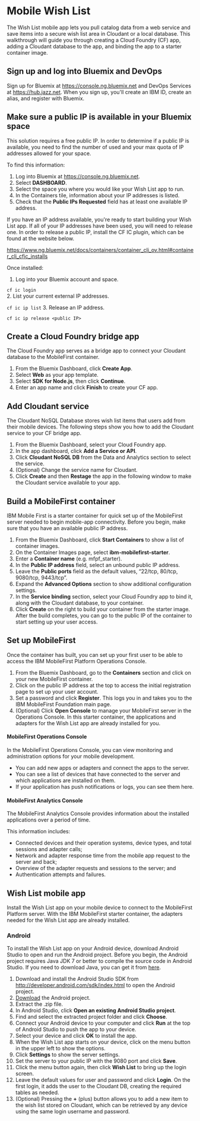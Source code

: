 # Mobile Wish List

The Wish List mobile app lets you pull catalog data from a web service and save items into a secure wish list area in Cloudant or a local database. This walkthrough will guide you through creating a Cloud Foundry (CF) app, adding a Cloudant database to the app, and binding the app to a starter container image.

## Sign up and log into Bluemix and DevOps
Sign up for Bluemix at https://console.ng.bluemix.net and DevOps Services at https://hub.jazz.net. When you sign up, you'll create an IBM ID, create an alias, and register with Bluemix.

## Make sure a public IP is available in your Bluemix space
This solution requires a free public IP. In order to determine if a public IP is available, you need to find the number of used and your max quota of IP addresses allowed for your space.

To find this information:

1. Log into Bluemix at https://console.ng.bluemix.net.
2. Select **DASHBOARD**.
3. Select the space you where you would like your Wish List app to run.
4. In the Containers tile, information about your IP addresses is listed.
5. Check that the **Public IPs Requested** field has at least one available IP address.

If you have an IP address available, you're ready to start building your Wish List app. If all of your IP addresses have been used, you will need to release one. In order to release a public IP, install the CF IC plugin, which can be found at the website below.

https://www.ng.bluemix.net/docs/containers/container_cli_ov.html#container_cli_cfic_installs

Once installed:

1. Log into your Bluemix account and space.

  `cf ic login`  
2. List your current external IP addresses.

  `cf ic ip list`
3. Release an IP address.

  `cf ic ip release <public IP>`

## Create a Cloud Foundry bridge app
The Cloud Foundry app serves as a bridge app to connect your Cloudant database to the MobileFirst container.

1. From the Bluemix Dashboard, click **Create App**.
2. Select **Web** as your app template.
3. Select **SDK for Node.js**, then click **Continue**.
4. Enter an app name and click **Finish** to create your CF app.

## Add Cloudant service
The Cloudant NoSQL Database stores wish list items that users add from their mobile devices. The following steps show you how to add the Cloudant service to your CF bridge app.

1. From the Bluemix Dashboard, select your Cloud Foundry app.
2. In the app dashboard, click **Add a Service or API**.
3. Click **Cloudant NoSQL DB** from the Data and Analytics section to select the service.
4. (Optional) Change the service name for Cloudant.
5. Click **Create** and then **Restage** the app in the following window to make the Cloudant service available to your app.

## Build a MobileFirst container

IBM Mobile First is a starter container for quick set up of the MobileFirst server needed to begin mobile-app connectivity.
Before you begin, make sure that you have an available public IP address.

1. From the Bluemix Dashboard, click **Start Containers** to show a list of container images.
2. On the Container Images page, select **ibm-mobilefirst-starter**.
3. Enter a **Container name** (e.g. mfpf_starter).
4. In the **Public IP address** field, select an unbound public IP address.
5. Leave the **Public ports** field as the default values, “22/tcp, 80/tcp, 9080/tcp, 9443/tcp”.
6. Expand the **Advanced Options** section to show additional configuration settings.
7. In the **Service binding** section, select your Cloud Foundry app to bind it, along with the Cloudant database, to your container.
8. Click **Create** on the right to build your container from the starter image. After the build completes, you can go to the public IP of the container to start setting up your user access.

## Set up MobileFirst
Once the container has built, you can set up your first user to be able to access the IBM MobileFirst Platform Operations Console.

1. From the Bluemix Dashboard, go to the **Containers** section and click on your new MobileFirst container.
2. Click on the public IP address at the top to access the initial registration page to set up your user account.
3. Set a password and click **Register**. This logs you in and takes you to the IBM MobileFirst Foundation main page.
4. (Optional) Click **Open Console** to manage your MobileFirst server in the Operations Console. In this starter container, the applications and adapters for the Wish List app are already installed for you.

#### MobileFirst Operations Console
In the MobileFirst Operations Console, you can view monitoring and administration options for your mobile development.
- You can add new apps or adapters and connect the apps to the server.
- You can see a list of devices that have connected to the server and which applications are installed on them.
- If your application has push notifications or logs, you can see them here.

#### MobileFirst Analytics Console
The MobileFirst Analytics Console provides information about the installed applications over a period of time.

This information includes:
- Connected devices and their operation systems, device types, and total sessions and adapter calls;
- Network and adapter response time from the mobile app request to the server and back;
- Overview of the adapter requests and sessions to the server; and
- Authentication attempts and failures.

## Wish List mobile app
Install the Wish List app on your mobile device to connect to the MobileFirst Platform server. With the IBM MobileFirst starter container, the adapters needed for the Wish List app are already installed.

### Android
To install the Wish List app on your Android device, download Android Studio to open and run the Android project.
Before you begin, the Android project requires Java JDK 7 or better to compile the source code in Android Studio. If you need to download Java, you can get it from [here](http://www.oracle.com/technetwork/java/javase/downloads/jdk7-downloads-1880260.html).

1. Download and install the Android Studio SDK from http://developer.android.com/sdk/index.html to open the Android project.
2. [Download](https://ibm.box.com/shared/static/qq10p5xhqxdszq1j9fqiuy12wnayadrf.zip) the Android project.
3. Extract the .zip file.
4. In Android Studio, click **Open an existing Android Studio project**.
5. Find and select the extracted project folder and click **Choose**.
6. Connect your Android device to your computer and click **Run** at the top of Android Studio to push the app to your device.
7. Select your device and click **OK** to install the app.
8. When the Wish List app starts on your device, click on the menu button in the upper left to show the options.
9. Click **Settings** to show the server settings.
10. Set the server to your public IP with the 9080 port and click **Save**.
11. Click the menu button again, then click **Wish List** to bring up the login screen.
12. Leave the default values for user and password and click **Login**. On the first login, it adds the user to the Cloudant DB, creating the required tables as needed.
13. (Optional) Pressing the **+** (plus) button allows you to add a new item to the wish list stored on Cloudant, which can be retrieved by any device using the same login username and password.
